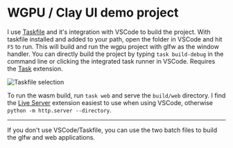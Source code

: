 # WGPU / Clay UI demo project

I use [Taskfile](https://taskfile.dev/) and it's integration with VSCode to build the project. With taskfile installed and added to your path, open the folder in VSCode and hit `F5` to run. This will build and run the wgpu project with glfw as the window handler. You can directly build the project by typing `task build-debug` in the command line or clicking the integrated task runner in VSCode. Requires the [Task](https://marketplace.visualstudio.com/items?itemName=task.vscode-task) extension.

![Taskfile selection](https://github.com/user-attachments/assets/92091ec8-0592-4bbe-9829-64a03ac23006)

To run the wasm build, run `task web` and serve the `build/web` directory. I find the [Live Server](https://marketplace.visualstudio.com/items?itemName=ritwickdey.LiveServer) extension easiest to use when using VSCode, otherwise `python -m http.server --directory`.

*****

If you don't use VSCode/Taskfile, you can use the two batch files to build the glfw and web applications.
